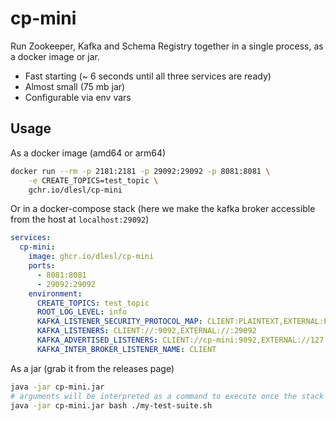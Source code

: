 # cp-mini

Run Zookeeper, Kafka and Schema Registry together in a single process, as a docker image or jar.

* Fast starting (~ 6 seconds until all three services are ready)
* Almost small (75 mb jar)
* Configurable via env vars

## Usage

As a docker image (amd64 or arm64)
``` sh
docker run --rm -p 2181:2181 -p 29092:29092 -p 8081:8081 \
    -e CREATE_TOPICS=test_topic \
    gchr.io/dlesl/cp-mini
```

Or in a docker-compose stack (here we make the kafka broker accessible from the host at `localhost:29092`)
``` yaml
services:
  cp-mini:
    image: ghcr.io/dlesl/cp-mini
    ports:
      - 8081:8081
      - 29092:29092
    environment:
      CREATE_TOPICS: test_topic
      ROOT_LOG_LEVEL: info
      KAFKA_LISTENER_SECURITY_PROTOCOL_MAP: CLIENT:PLAINTEXT,EXTERNAL:PLAINTEXT
      KAFKA_LISTENERS: CLIENT://:9092,EXTERNAL://:29092
      KAFKA_ADVERTISED_LISTENERS: CLIENT://cp-mini:9092,EXTERNAL://127.0.0.1:29092
      KAFKA_INTER_BROKER_LISTENER_NAME: CLIENT

```

As a jar (grab it from the releases page)
``` sh
java -jar cp-mini.jar
# arguments will be interpreted as a command to execute once the stack is up, useful for running tests
java -jar cp-mini.jar bash ./my-test-suite.sh
```
